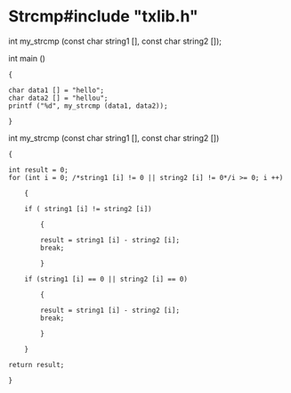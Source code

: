 # Strcmp#include "txlib.h"

int my_strcmp (const char string1 [], const char string2 []);

int main ()

    {

    char data1 [] = "hello";
    char data2 [] = "hellou";
    printf ("%d", my_strcmp (data1, data2));

    }


int my_strcmp (const char string1 [], const char string2 [])

    {

    int result = 0;
    for (int i = 0; /*string1 [i] != 0 || string2 [i] != 0*/i >= 0; i ++)

        {

        if ( string1 [i] != string2 [i])

            {

            result = string1 [i] - string2 [i];
            break;

            }

        if (string1 [i] == 0 || string2 [i] == 0)

            {

            result = string1 [i] - string2 [i];
            break;

            }

        }

    return result;

    }
